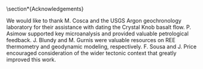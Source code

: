\section*{Acknowledgements}

We would like to thank M. Cosca and the USGS Argon geochronology
laboratory for their assistance with dating the Crystal Knob
basalt flow. P. Asimow supported key microanalysis and provided
valuable petrological feedback. J. Blundy and M. Gurnis were valuable
resources on REE thermometry and geodynamic modeling, respectively.
F. Sousa and J. Price encouraged consideration of the wider tectonic
context that greatly improved this work.

